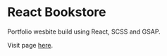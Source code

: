 # React Bookstore

Portfolio wesbite build using React, SCSS and GSAP. 

Visit page [here](www.emmamuehlberger.com).
